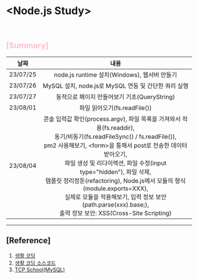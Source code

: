 # \<Node.js Study>

<br>

## <font color="pink">**[Summary]**</font>

|날짜|내용|
|:---:|:---:|
|23/07/25|node.js runtime 설치(Windows), 웹서버 만들기|
|23/07/26|MySQL 설치, node.js로 MySQL 연동 및 간단한 쿼리 실행|
|23/07/27|동적으로 페이지 만들어보기 기초(QueryString)|
|23/08/01|파일 읽어오기(fs.readFile())|
|23/08/04|콘솔 입력값 확인(process.argv), 파일 목록을 가져와서 적용(fs.readdir), <br>동기/비동기(fs.readFileSync() / fs.readFile()),<br>pm2 사용해보기, \<form>을 통해서 post로 전송한 데이터 받아오기, <br>파일 생성 및 리다이렉션, 파일 수정(input type="hidden"), 파일 삭제, <br> 템플릿 정리정돈(refactoring), Node.js에서 모듈의 형식(module.exports=XXX), <br>실제로 모듈을 적용해보기, 입력 정보 보안(path.parse(xxx).base;),<br> 출력 정보 보안: XSS(Cross-Site Scripting)|
---

## [Reference]

1. [생활 코딩](https://opentutorials.org/course/3332)
2. [생활 코딩 소스코드](https://github.com/web-n/web1_html_internet)
3. [TCP School(MySQL)](http://www.tcpschool.com/mysql/mysql_basic_syntax)
